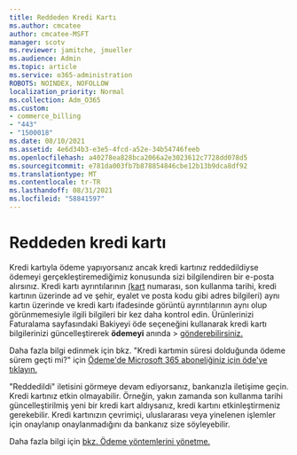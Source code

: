 ```yaml
---
title: Reddeden Kredi Kartı
ms.author: cmcatee
author: cmcatee-MSFT
manager: scotv
ms.reviewer: jamitche, jmueller
ms.audience: Admin
ms.topic: article
ms.service: o365-administration
ROBOTS: NOINDEX, NOFOLLOW
localization_priority: Normal
ms.collection: Adm_O365
ms.custom:
- commerce_billing
- "443"
- "1500018"
ms.date: 08/10/2021
ms.assetid: 4e6d34b3-e3e5-4fcd-a52e-34b54746feeb
ms.openlocfilehash: a40278ea828bca2066a2e3023612c7728dd078d5
ms.sourcegitcommit: e781da003fb7b878854846cbe12b13b9dca8df92
ms.translationtype: MT
ms.contentlocale: tr-TR
ms.lasthandoff: 08/31/2021
ms.locfileid: "58841597"
---
```

# <a name="declined-credit-card"></a>Reddeden kredi kartı

Kredi kartıyla ödeme yapıyorsanız ancak kredi kartınız reddedildiyse ödemeyi gerçekleştiremediğimiz konusunda sizi bilgilendiren bir e-posta alırsınız. Kredi kartı ayrıntılarının [(kart](https://go.microsoft.com/fwlink/p/?linkid=842054) numarası, son kullanma tarihi, kredi kartının üzerinde ad ve şehir, eyalet ve posta kodu gibi adres bilgileri) aynı kartın üzerinde ve kredi kartı ifadesinde görüntü ayrıntılarının aynı olup görünmemesiyle ilgili bilgileri bir kez daha kontrol edin. Ürünlerinizi Faturalama sayfasındaki Bakiyeyi öde seçeneğini kullanarak kredi kartı bilgilerinizi güncelleştirerek **ödemeyi** anında  >  [gönderebilirsiniz.](https://go.microsoft.com/fwlink/p/?linkid=842054)

Daha fazla bilgi edinmek için bkz. "Kredi kartımin süresi dolduğunda ödeme sürem geçti mi?" için [Ödeme'de Microsoft 365 aboneliğiniz için öde'ye tıklayın.](https://docs.microsoft.com/microsoft-365/commerce/billing-and-payments/pay-for-your-subscription#what-if-my-credit-card-was-declined-and-my-payment-is-past-due)
  
"Reddedildi" iletisini görmeye devam ediyorsanız, bankanızla iletişime geçin. Kredi kartınız etkin olmayabilir. Örneğin, yakın zamanda son kullanma tarihi güncelleştirilmiş yeni bir kredi kart aldıysanız, kredi kartını etkinleştirmeniz gerekebilir. Kredi kartınızın çevrimiçi, uluslararası veya yinelenen işlemler için onaylanıp onaylanmadığını da bankanız size söyleyebilir.  
  
Daha fazla bilgi için [bkz. Ödeme yöntemlerini yönetme.](https://docs.microsoft.com/microsoft-365/commerce/billing-and-payments/manage-payment-methods)